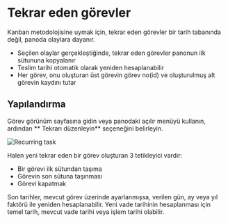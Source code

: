 Tekrar eden görevler
===============

Kanban metodolojisine uymak için, tekrar eden görevler bir tarih tabanında değil, panoda olaylara dayanır.

- Seçilen olaylar gerçekleştiğinde, tekrar eden görevler panonun ilk sütununa kopyalanır
- Teslim tarihi otomatik olarak yeniden hesaplanabilir
- Her görev, onu oluşturan üst görevin görev no(id) ve oluşturulmuş alt görevin kaydını tutar


Yapılandırma
-------------

Görev görünüm sayfasına gidin veya panodaki açılır menüyü kullanın, ardından ** Tekrarı düzenleyin** seçeneğini belirleyin.

![Recurring task](screenshots/recurring-tasks.png)

Halen yeni tekrar eden bir görev oluşturan 3 tetikleyici vardır:

- Bir görevi ilk sütundan taşıma
- Görevin son sütuna taşınması
- Görevi kapatmak

Son tarihler, mevcut görev üzerinde ayarlanmışsa, verilen gün, ay veya yıl faktörü ile yeniden hesaplanabilir.
Yeni vade tarihinin hesaplanması için temel tarih, mevcut vade tarihi veya işlem tarihi olabilir.
